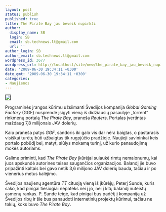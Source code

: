 ```yaml
---
layout: post
status: publish
published: true
title: The Pirate Bay jau beveik nupirkti
author:
  display_name: SB
  login: SB
  email: sb.technews.lt@gmail.com
  url: ''
author_login: SB
author_email: sb.technews.lt@gmail.com
wordpress_id: 3677
wordpress_url: http://localhost/site/new/the_pirate_bay_jau_beveik_nupirkti/
date: '2009-06-30 19:34:11 +0300'
date_gmt: '2009-06-30 19:34:11 +0300'
categories:
- Naujienos
---
```

<div class="imgright"><img src="http://tbn0.google.com/images?q=tbn:AkvUADan35k-dM:http://suse.groenbaek.net/openlife/wordpress/wp-content/uploads/2009/04/the-pirate-bay-logo.jpg" border="1" /></div>
<p>Programinės įrangos kūrimu užsiimanti Švedijos kompanija <i>Global Gaming Factory</i> (GGF) nusprendė įsigyti vieną iš didžiausių pasaulyje „torrent“ rinkmenų portalą <i>The Pirate Bay</i>, praneša <i>Reuters</i>. Portalas įvertintas maždaug 7,8 milijonais JAV dolerių.</p>
<p>Kaip praneša patys <i>GGF</i>, sandoris iki galo vis dar nėra baigtas, o pastarasis visiškai turėtų būti užbaigtas tik rugpjūčio pradžioje. Naujieji savininkai keis portalo pobūdį bei, matyt, siūlys mokamą turinį, už kurio panaudojimą mokės autoriams.</p>
<p>Galime priminti, kad <i>The Pirate Bay</i> įkūrėjai sulaukė rimtų nemalonumų, kai juos apskundė autorines teises saugančios organizacijos. Balandį jie buvo pripažinti kaltais bei gavo netik 3,6 milijono JAV dolerių bauda, tačiau ir po vienerius metus kalėjimo.</p>
<p>Švedijos naujienų agentūra <i>TT</i> cituoją vieną iš įkūrėjų, Peterį Sunde, kuris sako, kad pinigai tiesiogiai nepateks nei į jo, nei į kitų balandį nuteistų asmenų rankas. P. Sunde teigė, kad pinigai bus padėtį į kompaniją už Švedijos ribų ir šie bus panaudoti internetinių projektų kūrimui, tačiau ne tokių, koks buvo <i>The Pirate Bay</i>.<br /></p>
